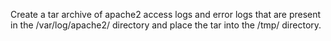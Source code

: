Create a tar archive of apache2 access logs and error logs that are present in the /var/log/apache2/ directory and place the tar into the /tmp/ directory. 
